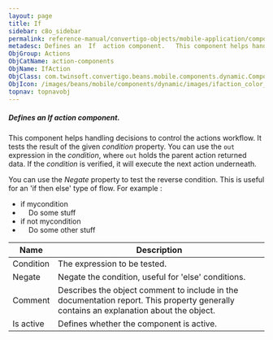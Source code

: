 ```yaml
---
layout: page
title: If
sidebar: c8o_sidebar
permalink: reference-manual/convertigo-objects/mobile-application/components/action-components/if/
metadesc: Defines an  If  action component.   This component helps handling decisions to control the actions workflow. It tests the result of the given  conditi
ObjGroup: Actions
ObjCatName: action-components
ObjName: IfAction
ObjClass: com.twinsoft.convertigo.beans.mobile.components.dynamic.ComponentManager$1
ObjIcon: /images/beans/mobile/components/dynamic/images/ifaction_color_32x32.png
topnav: topnavobj
---
```

##### Defines an <i>If</i> action component. 
 This component helps handling decisions to control the actions workflow.
It tests the result of the given <i>condition</i> property. You can use the <code>out</code> expression in the <i>condition</i>, where <code>out</code> holds the parent action returned data. If the <i>condition</i> is verified, it will execute the next action underneath.

You can use the <i>Negate</i> property to test the reverse condition. This is useful for an 'if then else' type of flow. For example :

 - if mycondition
 - &nbsp;&nbsp;&nbsp;&nbsp;Do some stuff
 - if not mycondition
 - &nbsp;&nbsp;&nbsp;&nbsp;Do some other stuff


Name | Description 
--- | ---
Condition | The expression to be tested.
Negate | Negate the condition, useful for 'else' conditions.
Comment | Describes the object comment to include in the documentation report.  This property generally contains an explanation about the object. 
Is active | Defines whether the component is active. 

